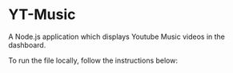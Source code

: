 # YT-Music

A Node.js application which displays Youtube Music videos in the dashboard.

To run the file locally, follow the instructions below:

